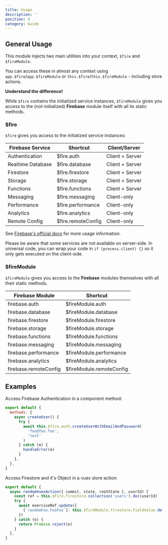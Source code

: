 ```yaml
---
title: Usage
description: ''
position: 4
category: Guide
---
```


## General Usage

This module injects two main utilities into your context, `$fire` and `$fireModule`.

You can access these in almost any context using `app.$fire`/`app.$fireModule` or `this.$fire`/`this.$fireModule` - including store actions.

<alert>
<p><b>Understand the difference!</b></p>
While <code>$fire</code> contains the initialized service instances, <code>$fireModule</code> gives you access to the (not-initialized) <b>Firebase</b> module itself with all its static methods.
</alert>

### $fire

`$fire` gives you access to the initialized service instances:

| Firebase Service  | Shortcut           | Client/Server   |
| ----------------- | ------------------ | --------------- |
| Authentication    | $fire.auth         | Client + Server |
| Realtime Database | $fire.database     | Client + Server |
| Firestore         | $fire.firestore    | Client + Server |
| Storage           | $fire.storage      | Client + Server |
| Functions         | $fire.functions    | Client + Server |
| Messaging         | $fire.messaging    | Client-only     |
| Performance       | $fire.performance  | Client-only     |
| Analytics         | $fire.analytics    | Client-only     |
| Remote Config     | $fire.remoteConfig | Client-only     |

See [Firebase's official docs](https://firebase.google.com/docs/) for more usage information.

<alert type="warning">
Please be aware that some services are not available on server-side. In universal code, you can wrap your code in <code>if (process.client) {}</code> so it only gets executed on the client-side.
</alert>

### $fireModule

`$fireModule` gives you access to the **Firebase** modules themselves with all their static methods.

| Firebase Module       | Shortcut                 |
| --------------------- | ------------------------ |
| firebase.auth         | $fireModule.auth         |
| firebase.database     | $fireModule.database     |
| firebase.firestore    | $fireModule.firestore    |
| firebase.storage      | $fireModule.storage      |
| firebase.functions    | $fireModule.functions    |
| firebase.messaging    | $fireModule.messaging    |
| firebase.performance  | $fireModule.performance  |
| firebase.analytics    | $fireModule.analytics    |
| firebase.remoteConfig | $fireModule.remoteConfig |

## Examples

Access Firebase Authentication in a component method:

```js
export default {
  methods: {
    async createUser() {
      try {
        await this.$fire.auth.createUserWithEmailAndPassword(
          'foo@foo.foo',
          'test'
        )
      } catch (e) {
        handleError(e)
      }
    },
  },
}
```

Access Firestore and it's Object in a vuex store action:

```js
export default {
  async randomVuexAction({ commit, state, rootState }, userId) {
    const ref = this.$fire.firestore.collection('users').doc(userId)
    try {
      await exerciseRef.update({
        [`randomFoo.FooFoo`]: this.$fireModule.firestore.FieldValue.delete(),
      })
    } catch (e) {
      return Promise.reject(e)
    }
  },
}
```
